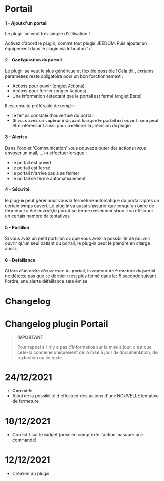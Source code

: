 
# Portail

  

#### 1 - Ajout d'un portail

Le plugin se veut très simple d'utilisation !

Activez d'abord le plugin, comme tout plugin JEEDOM.
Puis ajouter un équipement dans le plugin via le bouton '+'.

#### 2 - Configuration du portail
Le plugin se veut le plus générique et flexible possible ! Cela dit , certains paramètres reste obligatoire pour un bon fonctionnement : 
- Actions pour ouvrir (onglet Actions)
- Actions pour fermer (onglet Actions)
- Une information détectant que le portail est fermé (onglet Etats)

Il est ensuite préférable de remplir : 
- le temps constaté d'ouverture du portail
- Si vous avez un capteur indiquant lorsque le portail est ouvert, cela peut être intéressant aussi pour améliorer la précision du plugin

#### 3 - Alertes
Dans l'onglet 'Communication' vous pouvez ajouter des actions (vous envoyer un mail, ...) à effectuer lorsque :
- le portail est ouvert
- le portail est fermé
- le portail n'arrive pas à se fermer
- le portail se ferme automatiquement 

#### 4 - Sécurité
le plug-in peut gérer pour vous la fermeture automatique du portail après un certain temps ouvert.
Le plug in va aussi s'assurer que lorsqu'un ordre de fermeture a été envoyé,le portail se ferme réellement sinon il va effectuer un certain nombre de tentatives.

#### 5 - Portillon
Si vous avez un petit portillon ou que vous avez la possibilité de pouvoir ouvrir qu'un seul battant du portail, le plug-in peut le prendre en charge aussi.


#### 6 - Defaillance
Si lors d'un ordre d'ouverture du portail, le capteur de fermeture du portial ne détecte pas que ce dernier n'est plus fermé dans les 5 seconde suivant l'ordre, une alerte défaillance sera émise

# Changelog <a name="changelog"></a>
# Changelog plugin Portail

>**IMPORTANT**
>
>Pour rappel s'il n'y a pas d'information sur la mise à jour, c'est que celle-ci concerne uniquement de la mise à jour de documentation, de traduction ou de texte.

# 24/12/2021
- Correctifs
- Ajout de la possibilité d'effectuer des actions d'une NOUVELLE tentative de fermeture

# 18/12/2021
- Correctif sur le widget (prise en compte de l'action masquer une commande)

# 12/12/2021
- Création du plugin
